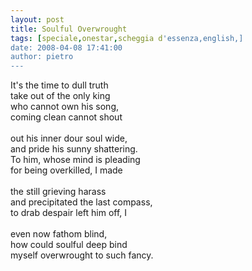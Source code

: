 ```yaml
---
layout: post
title: Soulful Overwrought
tags: [speciale,onestar,scheggia d'essenza,english,]
date: 2008-04-08 17:41:00
author: pietro
---
```

It's the time to dull truth<br/>take out of the only king<br/>who cannot own his song,<br/>coming clean cannot shout<br/><br/>out his inner dour soul wide,<br/>and pride his sunny shattering.<br/>To him, whose mind is pleading<br/>for being overkilled, I made<br/><br/>the still grieving harass<br/>and precipitated the last compass,<br/>to drab despair left him off, I<br/><br/>even now fathom blind,<br/>how could soulful deep bind<br/>myself overwrought to such fancy.
